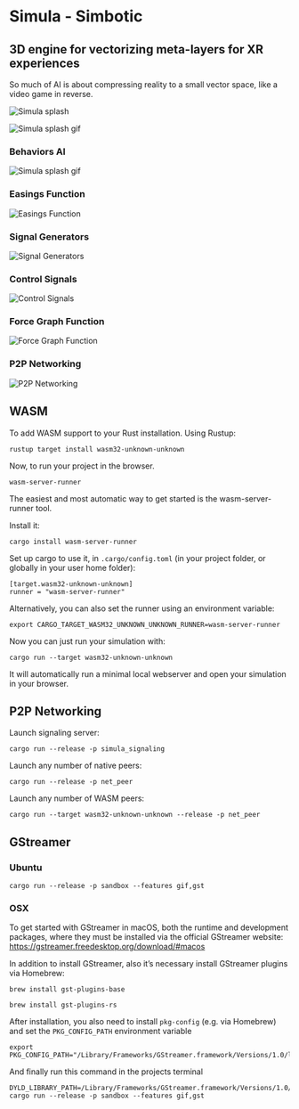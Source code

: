 # Simula - Simbotic

## 3D engine for vectorizing meta-layers for XR experiences
So much of AI is about compressing reality to a small vector space, like a video game in reverse.

![Simula splash](docs/splash.png)

![Simula splash gif](docs/Simula__main.gif)

### Behaviors AI
![Simula splash gif](docs/behaviors.gif)

### Easings Function

![Easings Function](docs/easings_functions.png)

### Signal Generators

![Signal Generators](docs/signal_generators.png)

### Control Signals

![Control Signals](docs/control_signals.png)

### Force Graph Function

![Force Graph Function](docs/force_graph_function.png)

### P2P Networking

![P2P Networking](docs/p2p.png)

## WASM
To add WASM support to your Rust installation. Using Rustup:
```
rustup target install wasm32-unknown-unknown
```

Now, to run your project in the browser.
```
wasm-server-runner
```

The easiest and most automatic way to get started is the wasm-server-runner tool.

Install it:
```
cargo install wasm-server-runner
```

Set up cargo to use it, in `.cargo/config.toml` (in your project folder, or globally in your user home folder):
```
[target.wasm32-unknown-unknown]
runner = "wasm-server-runner"
```

Alternatively, you can also set the runner using an environment variable:

```
export CARGO_TARGET_WASM32_UNKNOWN_UNKNOWN_RUNNER=wasm-server-runner
```

Now you can just run your simulation with:
```
cargo run --target wasm32-unknown-unknown
```

It will automatically run a minimal local webserver and open your simulation in your browser.

## P2P Networking

Launch signaling server:
```
cargo run --release -p simula_signaling
```

Launch any number of native peers:
```
cargo run --release -p net_peer
```

Launch any number of WASM peers:
```
cargo run --target wasm32-unknown-unknown --release -p net_peer
```

## GStreamer

### Ubuntu
```
cargo run --release -p sandbox --features gif,gst
```

### OSX
To get started with GStreamer in macOS, both the runtime and development packages, where they must be installed via the official GStreamer website: https://gstreamer.freedesktop.org/download/#macos

In addition to install GStreamer, also it’s necessary install GStreamer plugins via Homebrew:
```
brew install gst-plugins-base
```
```
brew install gst-plugins-rs
```
After installation, you also need to install `pkg-config` (e.g. via Homebrew) and set the `PKG_CONFIG_PATH` environment variable
```
export PKG_CONFIG_PATH="/Library/Frameworks/GStreamer.framework/Versions/1.0/lib/pkgconfig${PKG_CONFIG_PATH:+:$PKG_CONFIG_PATH}"
```
And finally run this command in the projects terminal
```
DYLD_LIBRARY_PATH=/Library/Frameworks/GStreamer.framework/Versions/1.0/lib cargo run --release -p sandbox --features gif,gst
```
